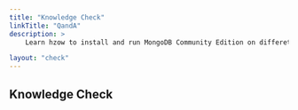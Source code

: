 ```yaml
---
title: "Knowledge Check"
linkTitle: "QandA"
description: >
    Learn hzow to install and run MongoDB Community Edition on differet flavors of AWS EC2 instances powered by Arm64 achitecture.

layout: "check"
---
```


## Knowledge Check